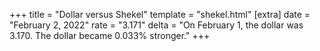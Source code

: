 +++
title = "Dollar versus Shekel"
template = "shekel.html"
[extra]
date = "February  2, 2022"
rate = "3.171"
delta = "On February  1, the dollar was 3.170. The dollar became 0.033% stronger."
+++
